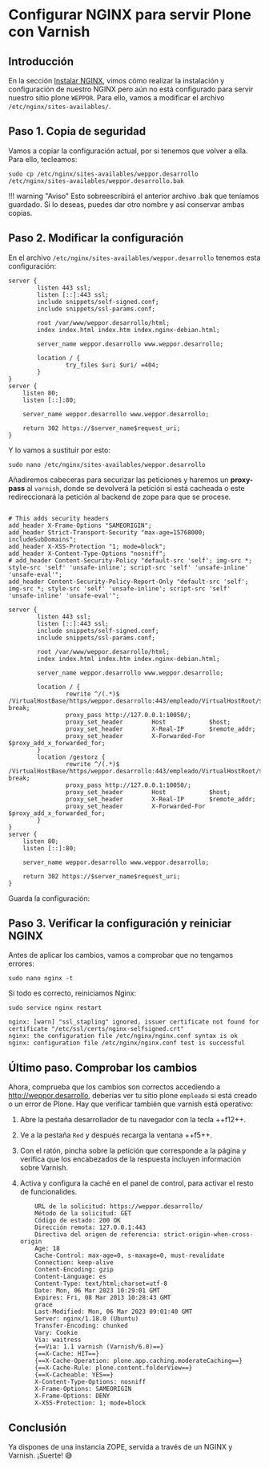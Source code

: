 # Configurar NGINX para servir Plone con Varnish

## Introducción

En la sección [Instalar NGINX](instalar-nginx.md), vimos cómo realizar la instalación y configuración de nuestro NGINX pero aún no está configurado para servir nuestro sitio plone `WEPPOR`.
Para ello, vamos a modificar el archivo ``/etc/nginx/sites-availables/``.

## Paso 1. Copia de seguridad

Vamos a copiar la configuración actual, por si tenemos que volver a ella. Para ello, tecleamos:

``` shell
sudo cp /etc/nginx/sites-availables/weppor.desarrollo /etc/nginx/sites-availables/weppor.desarrollo.bak
```

!!! warning "Aviso"
    Esto sobreescribirá el anterior archivo .bak que teníamos guardado. Si lo deseas, puedes dar otro nombre y así conservar ambas copias.

## Paso 2. Modificar la configuración

En el archivo ``/etc/nginx/sites-availables/weppor.desarrollo`` tenemos esta configuración:

``` nginx title="/etc/nginx/sites-availables/weppor.desarrollo"
server {
        listen 443 ssl;
        listen [::]:443 ssl;
        include snippets/self-signed.conf;
        include snippets/ssl-params.conf;

        root /var/www/weppor.desarrollo/html;
        index index.html index.htm index.nginx-debian.html;

        server_name weppor.desarrollo www.weppor.desarrollo;

        location / {
                try_files $uri $uri/ =404;
        }
}
server {
    listen 80;
    listen [::]:80;

    server_name weppor.desarrollo www.weppor.desarrollo;

    return 302 https://$server_name$request_uri;
}
```

Y lo vamos a sustituir por esto:

``` shell
sudo nano /etc/nginx/sites-availables/weppor.desarrollo
```

Añadiremos cabeceras para securizar las peticiones y haremos un **proxy-pass** al ``varnish``, donde se devolverá la petición si está cacheada o este redireccionará la petición al backend de zope para que se procese.

``` nginx title="/etc/nginx/sites-availables/weppor.desarrollo"

# This adds security headers
add_header X-Frame-Options "SAMEORIGIN";
add_header Strict-Transport-Security "max-age=15768000; includeSubDomains";
add_header X-XSS-Protection "1; mode=block";
add_header X-Content-Type-Options "nosniff";
# add_header Content-Security-Policy "default-src 'self'; img-src *; style-src 'self' 'unsafe-inline'; script-src 'self' 'unsafe-inline' 'unsafe-eval'";
add_header Content-Security-Policy-Report-Only "default-src 'self'; img-src *; style-src 'self' 'unsafe-inline'; script-src 'self' 'unsafe-inline' 'unsafe-eval'";

server {
        listen 443 ssl;
        listen [::]:443 ssl;
        include snippets/self-signed.conf;
        include snippets/ssl-params.conf;

        root /var/www/weppor.desarrollo/html;
        index index.html index.htm index.nginx-debian.html;

        server_name weppor.desarrollo www.weppor.desarrollo;

        location / {
                rewrite ^/(.*)$ /VirtualHostBase/https/weppor.desarrollo:443/empleado/VirtualHostRoot/$1 break;
                proxy_pass http://127.0.0.1:10050/;
                proxy_set_header        Host            $host;
                proxy_set_header        X-Real-IP       $remote_addr;
                proxy_set_header        X-Forwarded-For $proxy_add_x_forwarded_for;
        }
        location /gestorz {
                rewrite ^/(.*)$ /VirtualHostBase/https/weppor.desarrollo:443/empleado/VirtualHostRoot/$1 break;
                proxy_pass http://127.0.0.1:10050/;
                proxy_set_header        Host            $host;
                proxy_set_header        X-Real-IP       $remote_addr;
                proxy_set_header        X-Forwarded-For $proxy_add_x_forwarded_for;
        }
}
server {
    listen 80;
    listen [::]:80;

    server_name weppor.desarrollo www.weppor.desarrollo;

    return 302 https://$server_name$request_uri;
}

```
Guarda la configuración:



## Paso 3. Verificar la configuración y reiniciar NGINX

Antes de aplicar los cambios, vamos a comprobar que no tengamos errores:

``` shell
sudo nano nginx -t
```

Si todo es correcto, reiniciamos Nginx:

``` shell
sudo service nginx restart
```
``` output
nginx: [warn] "ssl_stapling" ignored, issuer certificate not found for certificate "/etc/ssl/certs/nginx-selfsigned.crt"
nginx: the configuration file /etc/nginx/nginx.conf syntax is ok
nginx: configuration file /etc/nginx/nginx.conf test is successful
```

## Último paso. Comprobar los cambios

Ahora, comprueba que los cambios son correctos accediendo a http://weppor.desarrollo, deberías ver tu sitio plone ``empleado`` si está creado o un error de Plone.
Hay que verificar también que varnish está operativo:

1. Abre la pestaña desarrollador de tu navegador con la tecla ++f12++.
2. Ve a la pestaña ``Red`` y después recarga la ventana ++f5++.
3. Con el ratón, pincha sobre la petición que corresponde a la página y verifica que los encabezados de la respuesta incluyen información sobre Varnish.
4. Activa y configura la caché en el panel de control, para activar el resto de funcionalides.

    ```
        URL de la solicitud: https://weppor.desarrollo/
        Método de la solicitud: GET
        Código de estado: 200 OK
        Dirección remota: 127.0.0.1:443
        Directiva del origen de referencia: strict-origin-when-cross-origin
        Age: 18
        Cache-Control: max-age=0, s-maxage=0, must-revalidate
        Connection: keep-alive
        Content-Encoding: gzip
        Content-Language: es
        Content-Type: text/html;charset=utf-8
        Date: Mon, 06 Mar 2023 10:29:01 GMT
        Expires: Fri, 08 Mar 2013 10:28:43 GMT
        grace
        Last-Modified: Mon, 06 Mar 2023 09:01:40 GMT
        Server: nginx/1.18.0 (Ubuntu)
        Transfer-Encoding: chunked
        Vary: Cookie
        Via: waitress
        {==Via: 1.1 varnish (Varnish/6.0)==}
        {==X-Cache: HIT==}
        {==X-Cache-Operation: plone.app.caching.moderateCaching==}
        {==X-Cache-Rule: plone.content.folderView==}
        {==X-Cacheable: YES==}
        X-Content-Type-Options: nosniff
        X-Frame-Options: SAMEORIGIN
        X-Frame-Options: DENY
        X-XSS-Protection: 1; mode=block
    ```

## Conclusión

Ya dispones de una instancia ZOPE, servida a través de un NGINX y Varnish. ¡Suerte! :sweat_smile:
